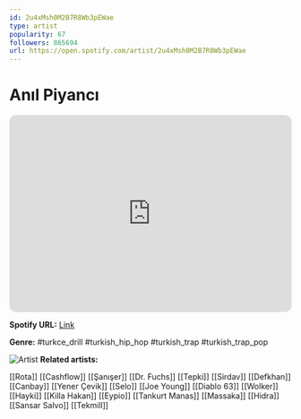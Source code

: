 ```yaml
---
id: 2u4xMsh0M2B7R8Wb3pEWae
type: artist
popularity: 67
followers: 865694
url: https://open.spotify.com/artist/2u4xMsh0M2B7R8Wb3pEWae
---
```

# Anıl Piyancı

<iframe style="border-radius:12px" src="https://open.spotify.com/embed/artist/2u4xMsh0M2B7R8Wb3pEWae" width="100%" height="352" frameBorder="0" allowfullscreen="" allow="autoplay; clipboard-write; encrypted-media; fullscreen; picture-in-picture" loading="lazy"></iframe>

**Spotify URL:** [Link](https://open.spotify.com/artist/2u4xMsh0M2B7R8Wb3pEWae)

**Genre:**  #turkce_drill #turkish_hip_hop #turkish_trap #turkish_trap_pop

![Artist](https://i.scdn.co/image/ab6761610000e5eb9420649aed4741a63284b00c)
**Related artists:**

[[Rota]]
[[Cashflow]]
[[Şanışer]]
[[Dr. Fuchs]]
[[Tepki]]
[[Sirdav]]
[[Defkhan]]
[[Canbay]]
[[Yener Çevik]]
[[Selo]]
[[Joe Young]]
[[Diablo 63]]
[[Wolker]]
[[Hayki]]
[[Killa Hakan]]
[[Eypio]]
[[Tankurt Manas]]
[[Massaka]]
[[Hidra]]
[[Sansar Salvo]]
[[Tekmill]]
